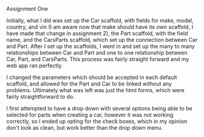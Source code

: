 Assignment One

Initially, what I did was set up the Car scaffold, with fields for make, model, country, and vin (I am aware now that make should have its own scaffold, I have made that change in assignment 2), the Part scaffold, with the field name, and the CarsParts scaffold, which set up the connection between Car and Part. After I set up the scaffolds, I went in and set up the many to many relationships between Car and Part and one to one relationship between Car, Part, and CarsParts. This process was fairly straight forward and my web app ran perfectly. 

I changed the parameters which should be accepted in each default scaffold, and allowed for the Part and Car to be linked without any problems. Ultimately what was left was just the html forms, which were fairly straightforward to do. 

I first attempted to have a drop down with several options being able to be selected for parts when creating a car, however it was not working correctly, so I ended up opting for the check boxes, which in my opinion don't look as clean, but work better than the drop down menu. 
